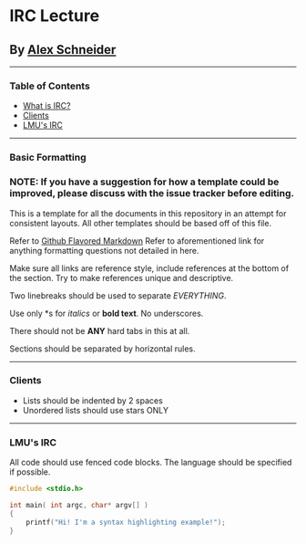 # IRC Lecture #

## By [Alex Schneider] ##
[Alex Schneider]: https://github.com/alexschneider
---------------------------------------------------

### Table of Contents ###

  * [What is IRC?](#what)
  * [Clients](#Clients)
  * [LMU's IRC](#lmuirc)

---------------------------------------------------

<a name="what"/>

### Basic Formatting ###

### NOTE: If you have a suggestion for how a template could be improved, please discuss with the issue tracker before editing. ###

This is a template for all the documents in this repository in an attempt for consistent layouts. All other templates should be based off of this file.

Refer to [Github Flavored Markdown] Refer to aforementioned link for anything formatting questions not detailed in here.

Make sure all links are reference style, include references at the bottom of the section. Try to make references unique and descriptive.

Two linebreaks should be used to separate *EVERYTHING*.

Use only \*s for *italics* or **bold text**. No underscores. 

There should not be **ANY** hard tabs in this at all. 

Sections should be separated by horizontal rules. 

[Github Flavored Markdown]: https://help.github.com/articles/github-flavored-markdown    "Github Flavored Markdown"

---------------------------------------------------

<a name="Clients"/>

### Clients ###

  * Lists should be indented by 2 spaces
  * Unordered lists should use stars ONLY

---------------------------------------------------

<a name="lmuirc"/>

### LMU's IRC ###

All code should use fenced code blocks. The language should be specified if possible. 

```C
#include <stdio.h>

int main( int argc, char* argv[] )
{
    printf("Hi! I'm a syntax highlighting example!");
}
```
